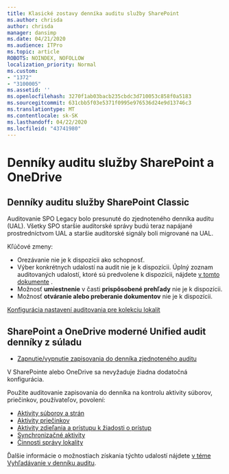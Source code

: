 ```yaml
---
title: Klasické zostavy denníka auditu služby SharePoint
ms.author: chrisda
author: chrisda
manager: dansimp
ms.date: 04/21/2020
ms.audience: ITPro
ms.topic: article
ROBOTS: NOINDEX, NOFOLLOW
localization_priority: Normal
ms.custom:
- "1372"
- "3100005"
ms.assetid: ''
ms.openlocfilehash: 3270f1ab03bacb235cbdc3d710053c858f0a5183
ms.sourcegitcommit: 631cbb5f03e5371f0995e976536d24e9d13746c3
ms.translationtype: MT
ms.contentlocale: sk-SK
ms.lasthandoff: 04/22/2020
ms.locfileid: "43741980"
---
```

# <a name="sharepoint-and-onedrive-audit-logs"></a>Denníky auditu služby SharePoint a OneDrive

## <a name="sharepoint-classic-audit-logs"></a>Denníky auditu služby SharePoint Classic

Auditovanie SPO Legacy bolo presunuté do zjednoteného denníka auditu (UAL). Všetky SPO staršie audítorské správy budú teraz napájané prostredníctvom UAL a staršie audítorské signály boli migrované na UAL.

Kľúčové zmeny:

* Orezávanie nie je k dispozícii ako schopnosť.
* Výber konkrétnych udalostí na audit nie je k dispozícii. Úplný zoznam auditovaných udalostí, ktoré sú predvolene k dispozícii, nájdete [v tomto dokumente](https://docs.microsoft.com/office365/securitycompliance/search-the-audit-log-in-security-and-compliance) .
* Možnosť **umiestnenie** v časti **prispôsobené prehľady** nie je k dispozícii.
* Možnosť **otváranie alebo preberanie dokumentov** nie je k dispozícii.

[Konfigurácia nastavení auditovania pre kolekciu lokalít](https://support.office.com/article/Configure-audit-settings-for-a-site-collection-A9920C97-38C0-44F2-8BCB-4CF1E2AE22D2)

## <a name="sharepoint-and-onedrive-modern-unified-audit-logs-from-compliance"></a>SharePoint a OneDrive moderné Unified audit denníky z súladu

* [Zapnutie/vypnutie zapisovania do denníka zjednoteného auditu](https://docs.microsoft.com/office365/securitycompliance/turn-audit-log-search-on-or-off) 

V SharePointe alebo OneDrive sa nevyžaduje žiadna dodatočná konfigurácia.

Použite auditovanie zapisovania do denníka na kontrolu aktivity súborov, priečinkov, používateľov, povolení:

* [Aktivity súborov a strán](https://docs.microsoft.com/office365/securitycompliance/search-the-audit-log-in-security-and-compliance)
* [Aktivity priečinkov](https://docs.microsoft.com/office365/securitycompliance/search-the-audit-log-in-security-and-compliance#folder-activities)
* [Aktivity zdieľania a prístupu k žiadosti o prístup](https://docs.microsoft.com/office365/securitycompliance/search-the-audit-log-in-security-and-compliance#sharing-and-access-request-activities)
* [Synchronizačné aktivity](https://docs.microsoft.com/office365/securitycompliance/search-the-audit-log-in-security-and-compliance#synchronization-activities)
* [Činnosti správy lokality](https://docs.microsoft.com/office365/securitycompliance/search-the-audit-log-in-security-and-compliance#site-administration-activities)

Ďalšie informácie o možnostiach získania týchto udalostí nájdete [v téme Vyhľadávanie v denníku auditu](https://docs.microsoft.com/office365/securitycompliance/search-the-audit-log-in-security-and-compliance#search-the-audit-log).

